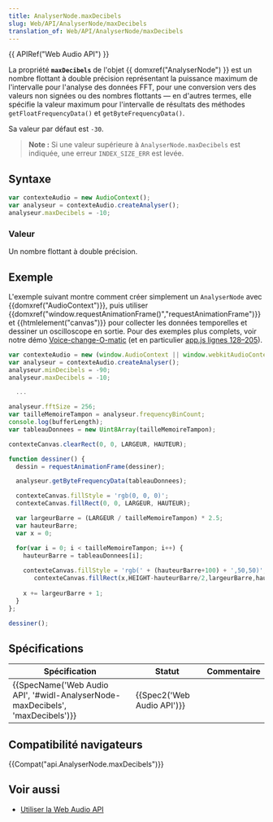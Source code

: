 ```yaml
---
title: AnalyserNode.maxDecibels
slug: Web/API/AnalyserNode/maxDecibels
translation_of: Web/API/AnalyserNode/maxDecibels
---
```

{{ APIRef("Web Audio API") }}

La propriété **`maxDecibels`** de l'objet {{ domxref("AnalyserNode") }} est un nombre flottant à double précision représentant la puissance maximum de l'intervalle pour l'analyse des données FFT, pour une conversion vers des valeurs non signées ou des nombres flottants — en d'autres termes, elle spécifie la valeur maximum pour l'intervalle de résultats des méthodes `getFloatFrequencyData()` et `getByteFrequencyData()`.

Sa valeur par défaut est `-30`.

> **Note :** Si une valeur supérieure à `AnalyserNode.maxDecibels` est indiquée, une erreur `INDEX_SIZE_ERR` est levée.

## Syntaxe

```js
var contexteAudio = new AudioContext();
var analyseur = contexteAudio.createAnalyser();
analyseur.maxDecibels = -10;
```

### Valeur

Un nombre flottant à double précision.

## Exemple

L'exemple suivant montre comment créer simplement un  `AnalyserNode` avec {{domxref("AudioContext")}}, puis utiliser  {{domxref("window.requestAnimationFrame()","requestAnimationFrame")}} et {{htmlelement("canvas")}} pour collecter les données temporelles et dessiner un oscilloscope en sortie. Pour des exemples plus complets, voir notre démo [Voice-change-O-matic](http://mdn.github.io/voice-change-o-matic/)  (et en particulier [app.js lignes 128–205](https://github.com/mdn/voice-change-o-matic/blob/gh-pages/scripts/app.js#L128-L205)).

```js
var contexteAudio = new (window.AudioContext || window.webkitAudioContext)();
var analyseur = contexteAudio.createAnalyser();
analyseur.minDecibels = -90;
analyseur.maxDecibels = -10;

  ...

analyseur.fftSize = 256;
var tailleMemoireTampon = analyseur.frequencyBinCount;
console.log(bufferLength);
var tableauDonnees = new Uint8Array(tailleMemoireTampon);

contexteCanvas.clearRect(0, 0, LARGEUR, HAUTEUR);

function dessiner() {
  dessin = requestAnimationFrame(dessiner);

  analyseur.getByteFrequencyData(tableauDonnees);

  contexteCanvas.fillStyle = 'rgb(0, 0, 0)';
  contexteCanvas.fillRect(0, 0, LARGEUR, HAUTEUR);

  var largeurBarre = (LARGEUR / tailleMemoireTampon) * 2.5;
  var hauteurBarre;
  var x = 0;

  for(var i = 0; i < tailleMemoireTampon; i++) {
    hauteurBarre = tableauDonnees[i];
    
    contexteCanvas.fillStyle = 'rgb(' + (hauteurBarre+100) + ',50,50)';
       contexteCanvas.fillRect(x,HEIGHT-hauteurBarre/2,largeurBarre,hauteurBarre/2);
       
    x += largeurBarre + 1;
  }
};

dessiner();
```

## Spécifications

| Spécification                                                                                            | Statut                               | Commentaire |
| -------------------------------------------------------------------------------------------------------- | ------------------------------------ | ----------- |
| {{SpecName('Web Audio API', '#widl-AnalyserNode-maxDecibels', 'maxDecibels')}} | {{Spec2('Web Audio API')}} |             |

## Compatibilité navigateurs

{{Compat("api.AnalyserNode.maxDecibels")}}

## Voir aussi

- [Utiliser la Web Audio API](/fr/docs/Web_Audio_API/Using_Web_Audio_API)
